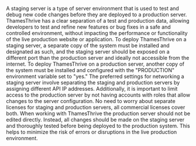 A staging server is a type of server environment that is used to test and debug new code changes before they are
deployed to a production server. ThamesThrive has a clear separation of a test and production data, allowing developers to
test and refine new features or bug fixes in a safe and controlled environment, without impacting the performance or
functionality of the live production website or application. To deploy ThamesThrive on a staging server, a separate copy of
the system must be installed and designated as such, and the staging server should be exposed on a different port than
the production server and ideally not accessible from the internet. To deploy ThamesThrive on a production server, another
copy of the system must be installed and configured with the "PRODUCTION" environment variable set to "yes." The
preferred settings for networking a staging server involve separating the staging and production servers by assigning
different API IP addresses. Additionally, it is important to limit access to the production server by not having
accounts with roles that allow changes to the server configuration. No need to worry about separate licenses for staging
and production servers, all commercial licenses cover both. When working with ThamesThrive the production server should not
be edited directly. Instead, all changes should be made on the staging server and thoroughly tested before being
deployed to the production system. This helps to minimize the risk of errors or disruptions in the live production
environment.

